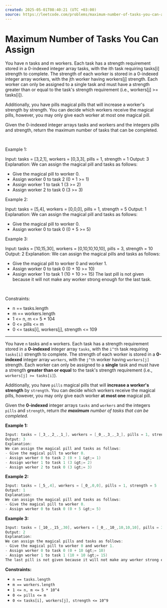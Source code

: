 ```yaml
---
created: 2025-05-01T08:40:21 (UTC +03:00)
source: https://leetcode.com/problems/maximum-number-of-tasks-you-can-assign/description/?envType=daily-question&envId=2025-05-01
---
```

# Maximum Number of Tasks You Can Assign

You have n tasks and m workers. Each task has a strength requirement stored in a 0-indexed integer array tasks, with the ith task requiring tasks[i] strength to complete. The strength of each worker is stored in a 0-indexed integer array workers, with the jth worker having workers[j] strength. Each worker can only be assigned to a single task and must have a strength greater than or equal to the task's strength requirement (i.e., workers[j] >= tasks[i]).

Additionally, you have pills magical pills that will increase a worker's strength by strength. You can decide which workers receive the magical pills, however, you may only give each worker at most one magical pill.

Given the 0-indexed integer arrays tasks and workers and the integers pills and strength, return the maximum number of tasks that can be completed.

 

Example 1:


Input: tasks = [3,2,1], workers = [0,3,3], pills = 1, strength = 1
Output: 3
Explanation:
We can assign the magical pill and tasks as follows:
- Give the magical pill to worker 0.
- Assign worker 0 to task 2 (0 + 1 >= 1)
- Assign worker 1 to task 1 (3 >= 2)
- Assign worker 2 to task 0 (3 >= 3)


Example 2:


Input: tasks = [5,4], workers = [0,0,0], pills = 1, strength = 5
Output: 1
Explanation:
We can assign the magical pill and tasks as follows:
- Give the magical pill to worker 0.
- Assign worker 0 to task 0 (0 + 5 >= 5)


Example 3:


Input: tasks = [10,15,30], workers = [0,10,10,10,10], pills = 3, strength = 10
Output: 2
Explanation:
We can assign the magical pills and tasks as follows:
- Give the magical pill to worker 0 and worker 1.
- Assign worker 0 to task 0 (0 + 10 >= 10)
- Assign worker 1 to task 1 (10 + 10 >= 15)
  The last pill is not given because it will not make any worker strong enough for the last task.


 

Constraints:

* n == tasks.length
* m == workers.length
* 1 <= n, m <= 5 * 104
* 0 <= pills <= m
* 0 <= tasks[i], workers[j], strength <= 109

---
You have `n` tasks and `m` workers. Each task has a strength requirement stored in a **0-indexed** integer array `tasks`, with the `i^th` task requiring `tasks[i]` strength to complete. The strength of each worker is stored in a **0-indexed** integer array `workers`, with the `j^th` worker having `workers[j]` strength. Each worker can only be assigned to a **single** task and must have a strength **greater than or equal** to the task's strength requirement (i.e., `workers[j] >= tasks[i]`).

Additionally, you have `pills` magical pills that will **increase a worker's strength** by `strength`. You can decide which workers receive the magical pills, however, you may only give each worker **at most one** magical pill.

Given the **0-indexed** integer arrays `tasks` and `workers` and the integers `pills` and `strength`, return _the **maximum** number of tasks that can be completed._


**Example 1:**

``` Java
Input: tasks = [_3_,_2_,_1_], workers = [_0_,_3_,_3_], pills = 1, strength = 1
Output: 3
Explanation:
We can assign the magical pill and tasks as follows:
- Give the magical pill to worker 0.
- Assign worker 0 to task 2 (0 + 1 &gt;= 1)
- Assign worker 1 to task 1 (3 &gt;= 2)
- Assign worker 2 to task 0 (3 &gt;= 3)
```


**Example 2:**

``` Java
Input: tasks = [_5_,4], workers = [_0_,0,0], pills = 1, strength = 5
Output: 1
Explanation:
We can assign the magical pill and tasks as follows:
- Give the magical pill to worker 0.
- Assign worker 0 to task 0 (0 + 5 &gt;= 5)
```


**Example 3:**

``` Java
Input: tasks = [_10_,_15_,30], workers = [_0_,_10_,10,10,10], pills = 3, strength = 10
Output: 2
Explanation:
We can assign the magical pills and tasks as follows:
- Give the magical pill to worker 0 and worker 1.
- Assign worker 0 to task 0 (0 + 10 &gt;= 10)
- Assign worker 1 to task 1 (10 + 10 &gt;= 15)
The last pill is not given because it will not make any worker strong enough for the last task.
```


**Constraints:**

-   `n == tasks.length`
-   `m == workers.length`
-   `1 <= n, m <= 5 * 10^4`
-   `0 <= pills <= m`
-   `0 <= tasks[i], workers[j], strength <= 10^9`
